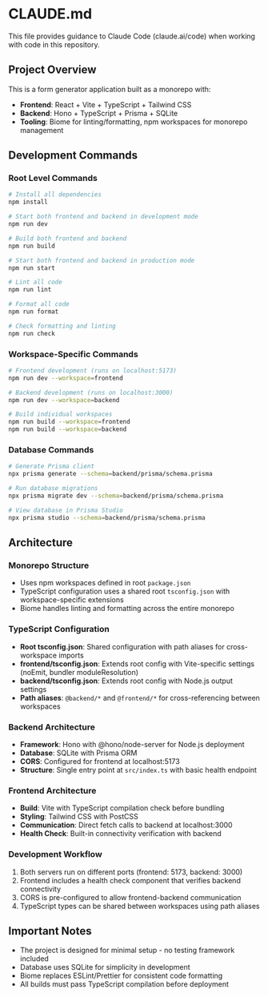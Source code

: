 # CLAUDE.md

This file provides guidance to Claude Code (claude.ai/code) when working with code in this repository.

## Project Overview

This is a form generator application built as a monorepo with:
- **Frontend**: React + Vite + TypeScript + Tailwind CSS
- **Backend**: Hono + TypeScript + Prisma + SQLite
- **Tooling**: Biome for linting/formatting, npm workspaces for monorepo management

## Development Commands

### Root Level Commands
```bash
# Install all dependencies
npm install

# Start both frontend and backend in development mode
npm run dev

# Build both frontend and backend
npm run build

# Start both frontend and backend in production mode
npm run start

# Lint all code
npm run lint

# Format all code
npm run format

# Check formatting and linting
npm run check
```

### Workspace-Specific Commands
```bash
# Frontend development (runs on localhost:5173)
npm run dev --workspace=frontend

# Backend development (runs on localhost:3000)
npm run dev --workspace=backend

# Build individual workspaces
npm run build --workspace=frontend
npm run build --workspace=backend
```

### Database Commands
```bash
# Generate Prisma client
npx prisma generate --schema=backend/prisma/schema.prisma

# Run database migrations
npx prisma migrate dev --schema=backend/prisma/schema.prisma

# View database in Prisma Studio
npx prisma studio --schema=backend/prisma/schema.prisma
```

## Architecture

### Monorepo Structure
- Uses npm workspaces defined in root `package.json`
- TypeScript configuration uses a shared root `tsconfig.json` with workspace-specific extensions
- Biome handles linting and formatting across the entire monorepo

### TypeScript Configuration
- **Root tsconfig.json**: Shared configuration with path aliases for cross-workspace imports
- **frontend/tsconfig.json**: Extends root config with Vite-specific settings (noEmit, bundler moduleResolution)
- **backend/tsconfig.json**: Extends root config with Node.js output settings
- **Path aliases**: `@backend/*` and `@frontend/*` for cross-referencing between workspaces

### Backend Architecture
- **Framework**: Hono with @hono/node-server for Node.js deployment
- **Database**: SQLite with Prisma ORM
- **CORS**: Configured for frontend at localhost:5173
- **Structure**: Single entry point at `src/index.ts` with basic health endpoint

### Frontend Architecture
- **Build**: Vite with TypeScript compilation check before bundling
- **Styling**: Tailwind CSS with PostCSS
- **Communication**: Direct fetch calls to backend at localhost:3000
- **Health Check**: Built-in connectivity verification with backend

### Development Workflow
1. Both servers run on different ports (frontend: 5173, backend: 3000)
2. Frontend includes a health check component that verifies backend connectivity
3. CORS is pre-configured to allow frontend-backend communication
4. TypeScript types can be shared between workspaces using path aliases

## Important Notes

- The project is designed for minimal setup - no testing framework included
- Database uses SQLite for simplicity in development
- Biome replaces ESLint/Prettier for consistent code formatting
- All builds must pass TypeScript compilation before deployment